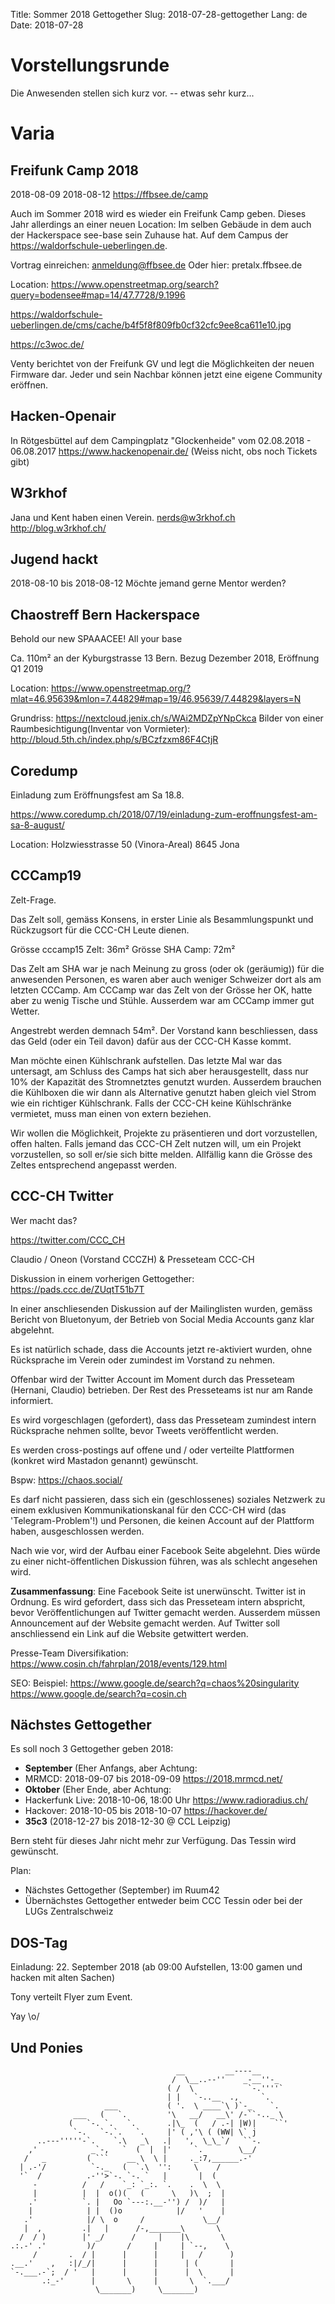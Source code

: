 Title: Sommer 2018 Gettogether
Slug: 2018-07-28-gettogether
Lang: de
Date: 2018-07-28


Vorstellungsrunde
================

Die Anwesenden stellen sich kurz vor. -- etwas sehr kurz...

Varia
=====

Freifunk Camp 2018
-----------------

2018-08-09 2018-08-12
https://ffbsee.de/camp

Auch im Sommer 2018 wird es wieder ein Freifunk Camp geben. Dieses Jahr allerdings an einer neuen Location: Im selben Gebäude in dem auch der Hackerspace see-base sein Zuhause hat. Auf dem Campus der https://waldorfschule-ueberlingen.de.

Vortrag einreichen: anmeldung@ffbsee.de
Oder hier: pretalx.ffbsee.de

Location: https://www.openstreetmap.org/search?query=bodensee#map=14/47.7728/9.1996

https://waldorfschule-ueberlingen.de/cms/cache/b4f5f8f809fb0cf32cfc9ee8ca611e10.jpg

https://c3woc.de/

Venty berichtet von der Freifunk GV und legt die Möglichkeiten der neuen Firmware dar. Jeder und sein Nachbar können jetzt eine eigene Community eröffnen.


Hacken-Openair
-------------
In Rötgesbüttel auf dem Campingplatz "Glockenheide"
vom 02.08.2018 - 06.08.2017
https://www.hackenopenair.de/
(Weiss nicht, obs noch Tickets gibt)


W3rkhof
------
Jana und Kent haben einen Verein.
nerds@w3rkhof.ch
http://blog.w3rkhof.ch/ 


Jugend hackt
-----------
2018-08-10 bis 2018-08-12
Möchte jemand gerne Mentor werden?


Chaostreff Bern Hackerspace
-------------------------
Behold our new SPAAACEE! All your base

Ca. 110m² an der Kyburgstrasse 13 Bern.
Bezug Dezember 2018, Eröffnung Q1 2019

Location: https://www.openstreetmap.org/?mlat=46.95639&mlon=7.44829#map=19/46.95639/7.44829&layers=N

Grundriss: https://nextcloud.jenix.ch/s/WAi2MDZpYNpCkca
Bilder von einer Raumbesichtigung(Inventar von Vormieter):
http://bloud.5th.ch/index.php/s/BCzfzxm86F4CtjR


Coredump
-------

Einladung zum Eröffnungsfest am Sa 18.8.

https://www.coredump.ch/2018/07/19/einladung-zum-eroffnungsfest-am-sa-8-august/

Location:
Holzwiesstrasse 50 (Vinora-Areal)
8645 Jona


CCCamp19
-------
Zelt-Frage.

Das Zelt soll, gemäss Konsens, in erster Linie als Besammlungspunkt und Rückzugsort für die CCC-CH Leute dienen.

Grösse cccamp15 Zelt: 36m²
Grösse SHA Camp: 72m²

Das Zelt am SHA war je nach Meinung zu gross (oder ok (geräumig)) für die anwesenden Personen, es waren aber auch weniger Schweizer dort als am letzten CCCamp. Am CCCamp war das Zelt von der Grösse her OK, hatte aber zu wenig Tische und Stühle. Ausserdem war am CCCamp immer gut Wetter.

Angestrebt werden demnach 54m². Der Vorstand kann beschliessen, dass das Geld (oder ein Teil davon) dafür aus der CCC-CH Kasse kommt.

Man möchte einen Kühlschrank aufstellen. Das letzte Mal war das untersagt, am Schluss des Camps hat sich aber herausgestellt, dass nur 10% der Kapazität des Stromnetztes genutzt wurden. Ausserdem brauchen die Kühlboxen die wir dann als Alternative genutzt haben gleich viel Strom wie ein richtiger Kühlschrank. Falls der CCC-CH keine Kühlschränke vermietet, muss man einen von extern beziehen.

Wir wollen die Möglichkeit, Projekte zu präsentieren und dort vorzustellen, offen halten. Falls jemand das CCC-CH Zelt nutzen will, um ein Projekt vorzustellen, so soll er/sie sich bitte melden. Allfällig kann die Grösse des Zeltes entsprechend angepasst werden.


CCC-CH Twitter
-------------
Wer macht das?

https://twitter.com/CCC_CH 

Claudio / Oneon (Vorstand CCCZH) & Presseteam CCC-CH

Diskussion in einem vorherigen Gettogether:
https://pads.ccc.de/ZUqtT51b7T

In einer anschliesenden Diskussion auf der Mailinglisten wurden, gemäss Bericht von Bluetonyum, der Betrieb von Social Media Accounts ganz klar abgelehnt.

Es ist natürlich schade, dass die Accounts jetzt re-aktiviert wurden, ohne Rücksprache im Verein oder zumindest im Vorstand zu nehmen.

Offenbar wird der Twitter Account im Moment durch das Presseteam (Hernani, Claudio) betrieben. Der Rest des Presseteams ist nur am Rande informiert.

Es wird vorgeschlagen (gefordert), dass das Presseteam zumindest intern Rücksprache nehmen sollte, bevor Tweets veröffentlicht werden.

Es werden cross-postings auf offene und / oder verteilte Plattformen (konkret wird Mastadon genannt) gewünscht. 

Bspw: https://chaos.social/

Es darf nicht passieren, dass sich ein (geschlossenes) soziales Netzwerk zu einem exklusiven Kommunikationskanal für den CCC-CH wird (das 'Telegram-Problem'!) und Personen, die keinen Account auf der Plattform haben, ausgeschlossen werden.

Nach wie vor, wird der Aufbau einer Facebook Seite abgelehnt. Dies würde zu einer nicht-öffentlichen Diskussion führen, was als schlecht angesehen wird.

**Zusammenfassung**: Eine Facebook Seite ist unerwünscht. Twitter ist in Ordnung. Es wird gefordert, dass sich das Presseteam intern abspricht, bevor Veröffentlichungen auf Twitter gemacht werden. Ausserdem müssen Announcement auf der Website gemacht werden. Auf Twitter soll anschliessend ein Link auf die Website getwittert werden.

Presse-Team Diversifikation:
https://www.cosin.ch/fahrplan/2018/events/129.html


SEO: Beispiel: 
https://www.google.de/search?q=chaos%20singularity
https://www.google.de/search?q=cosin.ch


Nächstes Gettogether
-------------------

Es soll noch 3 Gettogether geben 2018:

* **September** (Eher Anfangs, aber Achtung:
* MRMCD: 2018-09-07 bis 2018-09-09 https://2018.mrmcd.net/
* **Oktober** (Eher Ende, aber Achtung: 
* Hackerfunk Live: 2018-10-06, 18:00 Uhr https://www.radioradius.ch/
* Hackover: 2018-10-05 bis 2018-10-07 https://hackover.de/
* **35c3** (2018-12-27 bis 2018-12-30 @ CCL Leipzig)

Bern steht für dieses Jahr nicht mehr zur Verfügung. Das Tessin wird gewünscht.

Plan:
* Nächstes Gettogether (September) im Ruum42
* Übernächstes Gettogether entweder beim CCC Tessin oder bei der LUGs Zentralschweiz


DOS-Tag 
-------
Einladung: 22. September 2018 (ab 09:00 Aufstellen, 13:00 gamen und hacken mit alten Sachen)

Tony verteilt Flyer zum Event.

Yay \o/


Und Ponies
---------


                                         __         __----__        
                                        /  \__..--''    _-__''-_    
                                       ( /  \            `-.''''`   
                                       | |   `-..__  .,     `.      
                         ___           ( '.  \ ____`\ )`-_    `.    
                  ___   (   `.         '\   __/   __\' /-``-.._ \   
                 (   `-. `.   `.       .|\_  (   / .-| |W)|    ``'  
                  `-.   `-.`.   `.     |' ( ,'\ ( (WW| \` j         
          ..---'''''-`.    `.\   _\   .|   ',  \_\_`/   ``-.        
        ,'            _`-,   `  (  |  |'     `.        \__/         
       /   _         ( ```    __ \  \ |     ._:7,______.-'          
      | .-'/          `-._   (  `.\  '':     \    /                 
      '`  /          .-''>`-. `-. `   |       |  (                  
         -          /   /    `_: `_:. `.    .  \  \                 
         |          |  |  o()(   (      \   )\  ;  |                
        .'          `. |   Oo `---:.__-'') /  )/   |                
        |            | |  ()o            |/   '    |                
       .'            |/ \  o     /             \__/                 
       |  ,         .|   |      /-,_______\       \                 
      /  / )        |' _/      /     |    |\       \                
    .:.-' .'         )/       /     |     | `--,    \               
         /       .  / |      |      |     |   /      )              
    .__.'    ,   :|/_/|      |      |      | (       |              
    `-.___.-`;  / '   |      |      |      |  \      |              
           .:_-'      |       \     |       \  `.___/               
                       \_______)     \_______)                      
                                                                                                        
